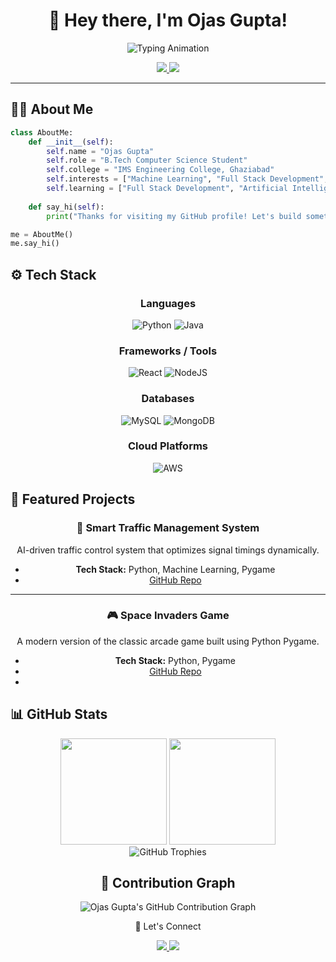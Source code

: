 <!-- Banner -->
<h1 align="center">👋 Hey there, I'm Ojas Gupta!</h1>

<div align="center">
  <img src="https://readme-typing-svg.herokuapp.com?font=Fira+Code&size=25&pause=1000&color=00F7FF&width=600&lines=🚀+Machine+Learning+%26+Full+Stack+Development+Enthusiast+💻;Always+learning+new+technologies+✨" alt="Typing Animation" />
</div>

<p align="center">
  <a href="http://www.linkedin.com/in/ojas-gupta-883804278/">
    <img src="https://img.shields.io/badge/LinkedIn-0077B5?style=for-the-badge&logo=linkedin&logoColor=white" />
  </a>
  <a href="mailto:ojasgupta2003@gmail.com">
    <img src="https://img.shields.io/badge/Email-D14836?style=for-the-badge&logo=gmail&logoColor=white" />
  </a>
</p>


---

## 🧑‍💻 About Me

```python
class AboutMe:
    def __init__(self):
        self.name = "Ojas Gupta"
        self.role = "B.Tech Computer Science Student"
        self.college = "IMS Engineering College, Ghaziabad"
        self.interests = ["Machine Learning", "Full Stack Development", "Problem Solving"]
        self.learning = ["Full Stack Development", "Artificial Intelligence"]
    
    def say_hi(self):
        print("Thanks for visiting my GitHub profile! Let's build something awesome together 🚀")

me = AboutMe()
me.say_hi()
```

## ⚙️ Tech Stack
<div align="center">

  ### **Languages**
  ![Python](https://img.shields.io/badge/Python-3776AB?style=for-the-badge&logo=python&logoColor=white)
  ![Java](https://img.shields.io/badge/Java-ED8B00?style=for-the-badge&logo=openjdk&logoColor=white)

  ### **Frameworks / Tools**
  ![React](https://img.shields.io/badge/React-61DAFB?style=for-the-badge&logo=react&logoColor=black)
  ![NodeJS](https://img.shields.io/badge/Node.js-339933?style=for-the-badge&logo=nodedotjs&logoColor=white)
  
  ### **Databases**
  ![MySQL](https://img.shields.io/badge/MySQL-4479A1?style=for-the-badge&logo=mysql&logoColor=white)
  ![MongoDB](https://img.shields.io/badge/MongoDB-4EA94B?style=for-the-badge&logo=mongodb&logoColor=white)
  
  ### **Cloud Platforms**
  ![AWS](https://img.shields.io/badge/AWS-232F3E?style=for-the-badge&logo=amazonaws&logoColor=white)
</div>

## 📂 Featured Projects
<div align="center">
  
  ### 🚦 Smart Traffic Management System
  AI-driven traffic control system that optimizes signal timings dynamically.
  - **Tech Stack:** Python, Machine Learning, Pygame  
  - [GitHub Repo](https://github.com/ojas-03/STMS)
  
  ---
  
  ### 🎮 Space Invaders Game
  A modern version of the classic arcade game built using Python Pygame.
  - **Tech Stack:** Python, Pygame  
  - [GitHub Repo](https://github.com/ojas-03/Space-Invaders-Pygame-)
  - 
</div>

## 📊 GitHub Stats
<div align="center"> <img src="https://github-readme-stats.vercel.app/api?username=ojas-03&show_icons=true&theme=tokyonight&hide_border=true&count_private=true" height="170" /> <img src="https://github-readme-stats.vercel.app/api/top-langs/?username=ojas-03&layout=compact&theme=tokyonight&hide_border=true" height="170" /> </div>
<div align="center"> <img src="https://github-profile-trophy.vercel.app/?username=ojas-03&theme=radical&no-frame=true&row=1&column=6" alt="GitHub Trophies" />

## 🚀 Contribution Graph
<div align="center"> <img src="https://github-readme-activity-graph.vercel.app/graph?username=ojas-03&theme=tokyo-night&hide_border=true" alt="Ojas Gupta's GitHub Contribution Graph" /> </div>

🤝 Let's Connect
<div align="center"> <a href="http://www.linkedin.com/in/ojas-gupta-883804278/"> <img src="https://img.shields.io/badge/LinkedIn-0077B5?style=for-the-badge&logo=linkedin&logoColor=white" /> </a> <a href="mailto:ojasgupta2003@gmail.com"> <img src="https://img.shields.io/badge/Email-D14836?style=for-the-badge&logo=gmail&logoColor=white" /> </a> </div>
